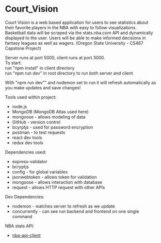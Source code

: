 # Court_Vision

Court Vision is a web based application for users to see statistics about their favorite players in the NBA with easy to follow visualizations. Basketball data will be scraped via the stats.nba.com API and dynamically displayed to the user. Users will be able to make informed decisions in fantasy leagues as well as wagers. (Oregon State University - CS467 Capstone Project)

Server runs at port 5000, client runs at port 3000. \
To start: \
run "npm install" in client directory \
run "npm run dev" in root directory to run both server and client

With "npm run dev"" and nodemon set to run it will refresh automatically as you make updates and save changes!

Tools used within project:

- node.js
- MongoDB (MongoDB Atlas used here)
- mongoose - allows modeling of data
- GitHub - version control
- bcyrptjs - used for password encryption
- postman - to test requests
- react dev tools
- redux dev tools

Dependencies used:

- express-validator
- bcryptjs
- config - for global variables
- jsonwebtoken - allows token for validation
- mongoose - allows interaction with database
- request - allows HTTP request with other APIs

Dev Dependencies:

- nodemon - watches server to refresh as we update
- concurrently - can see run backend and frontend on one single command

NBA stats API:

- [nba-api-client](https://www.npmjs.com/package/nba-api-client)
